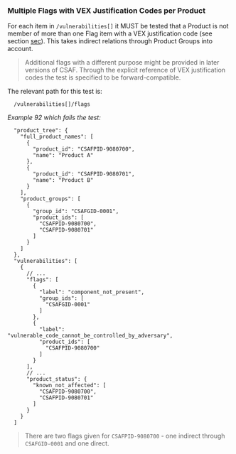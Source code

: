 ### Multiple Flags with VEX Justification Codes per Product

For each item in `/vulnerabilities[]` it MUST be tested that a Product is not member of more than one Flag item with
a VEX justification code (see section [sec](#vulnerabilities-property-flags)).
This takes indirect relations through Product Groups into account.

> Additional flags with a different purpose might be provided in later versions of CSAF.
> Through the explicit reference of VEX justification codes the test is specified to be forward-compatible.

The relevant path for this test is:

```
  /vulnerabilities[]/flags
```

*Example 92 which fails the test:*

```
  "product_tree": {
    "full_product_names": [
      {
        "product_id": "CSAFPID-9080700",
        "name": "Product A"
      },
      {
        "product_id": "CSAFPID-9080701",
        "name": "Product B"
      }
    ],
    "product_groups": [
      {
        "group_id": "CSAFGID-0001",
        "product_ids": [
          "CSAFPID-9080700",
          "CSAFPID-9080701"
        ]
      }
    ]
  },
  "vulnerabilities": [
    {
      // ...
      "flags": [
        {
          "label": "component_not_present",
          "group_ids": [
            "CSAFGID-0001"
          ]
        },
        {
          "label": "vulnerable_code_cannot_be_controlled_by_adversary",
          "product_ids": [
            "CSAFPID-9080700"
          ]
        }
      ],
      // ...
      "product_status": {
        "known_not_affected": [
          "CSAFPID-9080700",
          "CSAFPID-9080701"
        ]
      }
    }
  ]
```

> There are two flags given for `CSAFPID-9080700` - one indirect through `CSAFGID-0001` and one direct.
